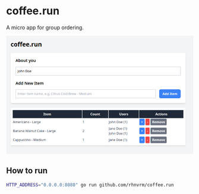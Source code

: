 # coffee.run

A micro app for group ordering.

![image](image.png)

## How to run

```bash
HTTP_ADDRESS="0.0.0.0:8080" go run github.com/rhnvrm/coffee.run
```